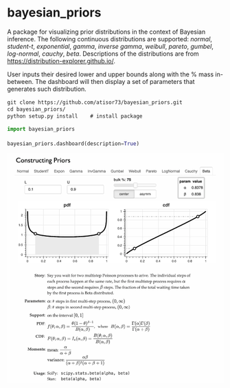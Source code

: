
# bayesian_priors

A package for visualizing prior distributions in the context of Bayesian inference. The following continuous distributions are supported: *normal*, *student-t*, *exponential*, *gamma*, *inverse gamma*, *weibull*, *pareto*, *gumbel*, *log-normal*, *cauchy*, *beta*. Descriptions of the distributions are from https://distribution-explorer.github.io/. 





User inputs their desired lower and upper bounds along with the % mass in-between. The dashboard will then display a set of parameters that generates such distribution.

```
git clone https://github.com/atisor73/bayesian_priors.git
cd bayesian_priors/
python setup.py install    # install package
```

```python
import bayesian_priors

bayesian_priors.dashboard(description=True)
```



![](demo.png)
